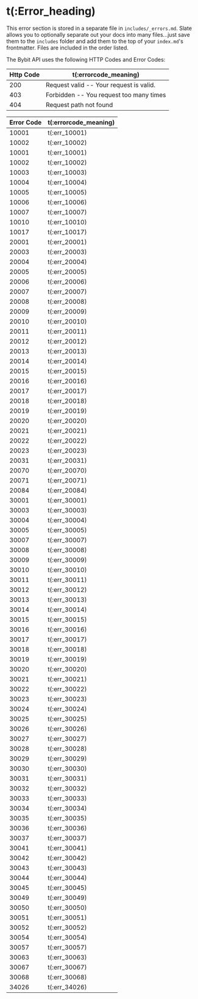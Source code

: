# t(:Error_heading)

<aside class="notice">
This error section is stored in a separate file in <code>includes/_errors.md</code>. Slate allows you to optionally separate out your docs into many files...just save them to the <code>includes</code> folder and add them to the top of your <code>index.md</code>'s frontmatter. Files are included in the order listed.
</aside>

The Bybit API uses the following HTTP Codes and Error Codes:


Http Code | t(:errorcode_meaning)
---------- | -------
200 | Request valid -- Your request is valid.
403 | Forbidden -- You request too many times 
404 | Request path not found

Error Code | t(:errorcode_meaning)
---------- | -------
10001 | t(:err_10001)
10002 | t(:err_10002)
10001 | t(:err_10001)
10002 | t(:err_10002)
10003 | t(:err_10003)
10004 | t(:err_10004)
10005 | t(:err_10005)
10006 | t(:err_10006)
10007 | t(:err_10007)
10010 | t(:err_10010)
10017 | t(:err_10017)
20001 | t(:err_20001)
20003 | t(:err_20003)
20004 | t(:err_20004)
20005 | t(:err_20005)
20006 | t(:err_20006)
20007 | t(:err_20007)
20008 | t(:err_20008)
20009 | t(:err_20009)
20010 | t(:err_20010)
20011 | t(:err_20011)
20012 | t(:err_20012)
20013 | t(:err_20013)
20014 | t(:err_20014)
20015 | t(:err_20015)
20016 | t(:err_20016)
20017 | t(:err_20017)
20018 | t(:err_20018)
20019 | t(:err_20019)
20020 | t(:err_20020)
20021 | t(:err_20021)
20022 | t(:err_20022)
20023 | t(:err_20023)
20031 | t(:err_20031)
20070 | t(:err_20070)
20071 | t(:err_20071)
20084 | t(:err_20084)
30001 | t(:err_30001)
30003 | t(:err_30003)
30004 | t(:err_30004)
30005 | t(:err_30005)
30007 | t(:err_30007)
30008 | t(:err_30008)
30009 | t(:err_30009)
30010 | t(:err_30010)
30011 | t(:err_30011)
30012 | t(:err_30012)
30013 | t(:err_30013)
30014 | t(:err_30014)
30015 | t(:err_30015)
30016 | t(:err_30016)
30017 | t(:err_30017)
30018 | t(:err_30018)
30019 | t(:err_30019)
30020 | t(:err_30020)
30021 | t(:err_30021)
30022 | t(:err_30022)
30023 | t(:err_30023)
30024 | t(:err_30024)
30025 | t(:err_30025)
30026 | t(:err_30026)
30027 | t(:err_30027)
30028 | t(:err_30028)
30029 | t(:err_30029)
30030 | t(:err_30030)
30031 | t(:err_30031)
30032 | t(:err_30032)
30033 | t(:err_30033)
30034 | t(:err_30034)
30035 | t(:err_30035)
30036 | t(:err_30036)
30037 | t(:err_30037)
30041 | t(:err_30041)
30042 | t(:err_30042)
30043 | t(:err_30043)
30044 | t(:err_30044)
30045 | t(:err_30045)
30049 | t(:err_30049)
30050 | t(:err_30050)
30051 | t(:err_30051)
30052 | t(:err_30052)
30054 | t(:err_30054)
30057 | t(:err_30057)
30063 | t(:err_30063)
30067 | t(:err_30067)
30068 | t(:err_30068)
34026 | t(:err_34026)